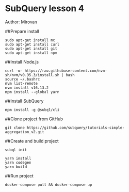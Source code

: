 # SubQuery lesson 4

Author: Mirovan

##Prepare install
```
sudo apt-get install mc
sudo apt-get install curl
sudo apt-get install git
sudo apt-get install npm
```

##Install Node.js
```
curl -o- https://raw.githubusercontent.com/nvm-sh/nvm/v0.35.3/install.sh | bash
source ~/.bashrc
nvm list-remote
nvm install v16.13.2
npm install --global yarn
```

##Install SubQuery
```
npm install -g @subql/cli
```

##Clone project from GitHub
```
git clone https://github.com/subquery/tutorials-simple-aggregation_v2.git
```

##Create and build project
```
subql init

yarn install
yarn codegen
yarn build
```

##Run project
```
docker-compose pull && docker-compose up
```